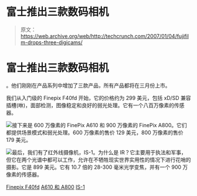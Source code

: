# 富士推出三款数码相机

> 原文：<https://web.archive.org/web/http://techcrunch.com/2007/01/04/fujifilm-drops-three-digicams/>

# 富士推出三款数码相机

。他们刚刚在产品系列中增加了三款产品，所有产品都将在三月份上市。

我们从入门级的 Finepix F40fd 开始，它的价格约为 299 美元，包括 xD/SD 兼容插槽(咻)，面部检测，图像稳定和良好的弱光处理。它有一个八百万像素的传感器。

![](img/8304cab9a88e92c0667e42fdd1965986.png)接下来是 600 万像素的 FinePix A610 和 900 万像素的 FinePix A800。它们都提供场景模式和弱光处理。600 万像素的售价 129 美元，800 万像素的售价 179 美元。

![](img/9b7e9cb77893d449e36218143920ff58.png)最后，我们有了红外线摄像机，IS-1。为什么是 IR？它主要用于执法和军事，但它在两个光谱中都可以工作，允许在不牺牲现实世界实用性的情况下进行花哨的摄影。它是 899 美元。它有 10.7 倍的 28-300 毫米光学变焦，并有一个 900 万像素的传感器。

[Finepix F40fd](https://web.archive.org/web/20210418180949/http://www.fujifilmusa.com/JSP/fuji/epartners/PRNewsDetail.jsp?DBID=NEWS_862619)
[A610 和 A800](https://web.archive.org/web/20210418180949/http://www.fujifilmusa.com/JSP/fuji/epartners/PRNewsDetail.jsp?DBID=NEWS_862616)
[IS-1](https://web.archive.org/web/20210418180949/http://www.fujifilmusa.com/JSP/fuji/epartners/PRNewsDetail.jsp?DBID=NEWS_862613)